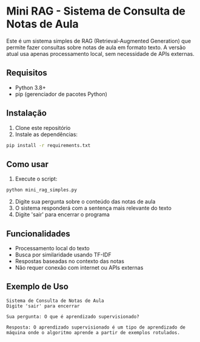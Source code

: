 # Mini RAG - Sistema de Consulta de Notas de Aula

Este é um sistema simples de RAG (Retrieval-Augmented Generation) que permite fazer consultas sobre notas de aula em formato texto. A versão atual usa apenas processamento local, sem necessidade de APIs externas.

## Requisitos

- Python 3.8+
- pip (gerenciador de pacotes Python)

## Instalação

1. Clone este repositório
2. Instale as dependências:
```bash
pip install -r requirements.txt
```

## Como usar

1. Execute o script:
```bash
python mini_rag_simples.py
```

2. Digite sua pergunta sobre o conteúdo das notas de aula
3. O sistema responderá com a sentença mais relevante do texto
4. Digite 'sair' para encerrar o programa

## Funcionalidades

- Processamento local do texto
- Busca por similaridade usando TF-IDF
- Respostas baseadas no contexto das notas
- Não requer conexão com internet ou APIs externas

## Exemplo de Uso

```
Sistema de Consulta de Notas de Aula
Digite 'sair' para encerrar

Sua pergunta: O que é aprendizado supervisionado?

Resposta: O aprendizado supervisionado é um tipo de aprendizado de máquina onde o algoritmo aprende a partir de exemplos rotulados. 